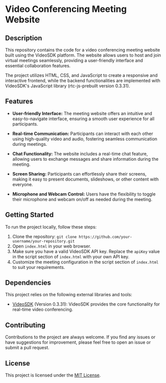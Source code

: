 # Video Conferencing Meeting Website


## Description

This repository contains the code for a video conferencing meeting website built using the VideoSDK platform. The website allows users to host and join virtual meetings seamlessly, providing a user-friendly interface and essential collaboration features.

The project utilizes HTML, CSS, and JavaScript to create a responsive and interactive frontend, while the backend functionalities are implemented with VideoSDK's JavaScript library (rtc-js-prebuilt version 0.3.31).
 

## Features

- **User-friendly Interface:** The meeting website offers an intuitive and easy-to-navigate interface, ensuring a smooth user experience for all participants.

- **Real-time Communication:** Participants can interact with each other using high-quality video and audio, fostering seamless communication during meetings.

- **Chat Functionality:** The website includes a real-time chat feature, allowing users to exchange messages and share information during the meeting.

- **Screen Sharing:** Participants can effortlessly share their screens, making it easy to present documents, slideshows, or other content with everyone.

- **Microphone and Webcam Control:** Users have the flexibility to toggle their microphone and webcam on/off as needed during the meeting.

## Getting Started

To run the project locally, follow these steps:

1. Clone the repository: `git clone https://github.com/your-username/your-repository.git`
2. Open `index.html` in your web browser.
3. Make sure you have a valid VideoSDK API key. Replace the `apiKey` value in the script section of `index.html` with your own API key.
4. Customize the meeting configuration in the script section of `index.html` to suit your requirements.

## Dependencies

This project relies on the following external libraries and tools:

- [VideoSDK](https://sdk.videosdk.live/rtc-js-prebuilt/0.3.31/rtc-js-prebuilt.js) (Version 0.3.31): VideoSDK provides the core functionality for real-time video conferencing.

## Contributing

Contributions to the project are always welcome. If you find any issues or have suggestions for improvement, please feel free to open an issue or submit a pull request.

## License

This project is licensed under the [MIT License](link-to-license-file).

   
